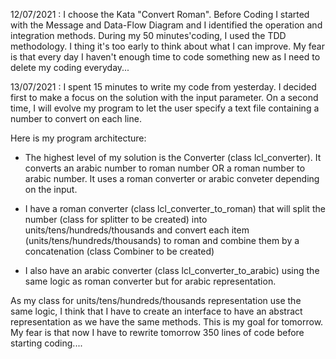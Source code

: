 12/07/2021 : 
I choose the Kata "Convert Roman". Before Coding I started with the Message and Data-Flow Diagram and I identified the operation and integration methods.
During my 50 minutes'coding, I used the TDD methodology. I thing it's too early to think about what I can improve.
My fear is that every day I haven't enough time to code something new as I need to delete my coding everyday... 

13/07/2021 : 
I spent 15 minutes to write my code from yesterday. I decided first to make a focus on the solution with the input parameter. 
On a second time, I will evolve my program to let the user specify a text file containing a number to convert on each line.

Here is my program architecture: 

 - The highest level of my solution is the Converter (class lcl_converter). It converts an arabic number to roman number OR a roman number to arabic number.
	It uses a roman converter or arabic conveter depending on the input.
 
 - I have a roman converter (class lcl_converter_to_roman) that will split the number (class for splitter to be created) into units/tens/hundreds/thousands 
     and convert each item (units/tens/hundreds/thousands) to roman and combine them by a concatenation (class Combiner to be created)
 
 
 - I also have an arabic converter (class lcl_converter_to_arabic) using the same logic as roman converter but for arabic representation.
 
 As my class for units/tens/hundreds/thousands representation use the same logic, I think that I have to create an interface to have an abstract 
 representation as we have the same methods. This is my goal for tomorrow.
My fear is that now I have to rewrite tomorrow 350 lines of code before starting coding....